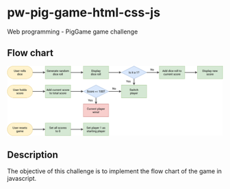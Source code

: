 # pw-pig-game-html-css-js

Web programming - PigGame game challenge

## Flow chart

![PigGame flow chart](./pig-game-flowchart.png)

## Description

The objective of this challenge is to implement the flow chart of the game in javascript.
